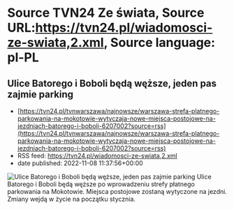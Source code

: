 # Source TVN24 Ze świata, Source URL:https://tvn24.pl/wiadomosci-ze-swiata,2.xml, Source language: pl-PL

## Ulice Batorego i Boboli będą węższe, jeden pas zajmie parking
 - [https://tvn24.pl/tvnwarszawa/najnowsze/warszawa-strefa-platnego-parkowania-na-mokotowie-wytyczaja-nowe-miejsca-postojowe-na-jezdniach-batorego-i-boboli-6207002?source=rss](https://tvn24.pl/tvnwarszawa/najnowsze/warszawa-strefa-platnego-parkowania-na-mokotowie-wytyczaja-nowe-miejsca-postojowe-na-jezdniach-batorego-i-boboli-6207002?source=rss)
 - RSS feed: https://tvn24.pl/wiadomosci-ze-swiata,2.xml
 - date published: 2022-11-08 11:37:56+00:00

<img alt="Ulice Batorego i Boboli będą węższe, jeden pas zajmie parking" src="https://tvn24.pl/tvnwarszawa/najnowsze/cdn-zdjecie-errd5s-drogowcy-wytyczaja-nowe-miejsca-postojowe-na-boboli-6207108/alternates/LANDSCAPE_1280" />
    Ulice Batorego i Boboli będą węższe po wprowadzeniu strefy płatnego parkowania na Mokotowie. Miejsca postojowe zostaną wytyczone na jezdni. Zmiany wejdą w życie na początku stycznia.
